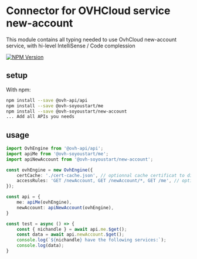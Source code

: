 # Connector for OVHCloud service new-account

This module contains all typing needed to use OvhCloud new-account service, with hi-level IntelliSense / Code complession

[![NPM Version](https://img.shields.io/npm/v/@ovh-soyoustart/new-account.svg?style=flat)](https://www.npmjs.org/package/@ovh-soyoustart/new-account)

## setup

With npm:
````bash
npm install --save @ovh-api/api
npm install --save @ovh-soyoustart/me
npm install --save @ovh-soyoustart/new-account
... Add all APIs you needs
````

## usage

````typescript
import OvhEngine from '@ovh-api/api';
import apiMe from '@ovh-soyoustart/me';
import apiNewAccount from '@ovh-soyoustart/new-account';

const ovhEngine = new OvhEngine({ 
    certCache: './cert-cache.json', // optionnal cache certificat to disk
    accessRules: 'GET /newAccount, GET /newAccount/*, GET /me', // optionnal limit the requested privileges.
});

const api = {
    me: apiMe(ovhEngine),
    newAccount: apiNewAccount(ovhEngine),
}

const test = async () => {
    const { nichandle } = await api.me.$get();
    const data = await api.newAccount.$get();
    console.log(`${nichandle} have the following services:`);
    console.log(data);
}

````